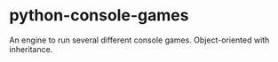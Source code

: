 # python-console-games
An engine to run several different console games. Object-oriented with inheritance.
